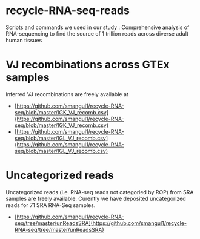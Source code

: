# recycle-RNA-seq-reads
Scripts and commands we used in our study : Comprehensive analysis of RNA-sequencing to find the source of 1 trillion reads across diverse adult human tissues


# VJ recombinations across GTEx samples

Inferred VJ recombinations are freely available at 
- [https://github.com/smangul1/recycle-RNA-seq/blob/master/IGK_VJ_recomb.csv](https://github.com/smangul1/recycle-RNA-seq/blob/master/IGK_VJ_recomb.csv)
- [https://github.com/smangul1/recycle-RNA-seq/blob/master/IGL_VJ_recomb.csv](https://github.com/smangul1/recycle-RNA-seq/blob/master/IGL_VJ_recomb.csv)

# Uncategorized reads  

Uncategorized reads (i.e. RNA-seq reads not categoried by ROP) from SRA samples are freely available. Curently we have deposited uncategorized reads for 71 SRA RNA-Seq samples. 

- [https://github.com/smangul1/recycle-RNA-seq/tree/master/unReadsSRA](https://github.com/smangul1/recycle-RNA-seq/tree/master/unReadsSRA)
